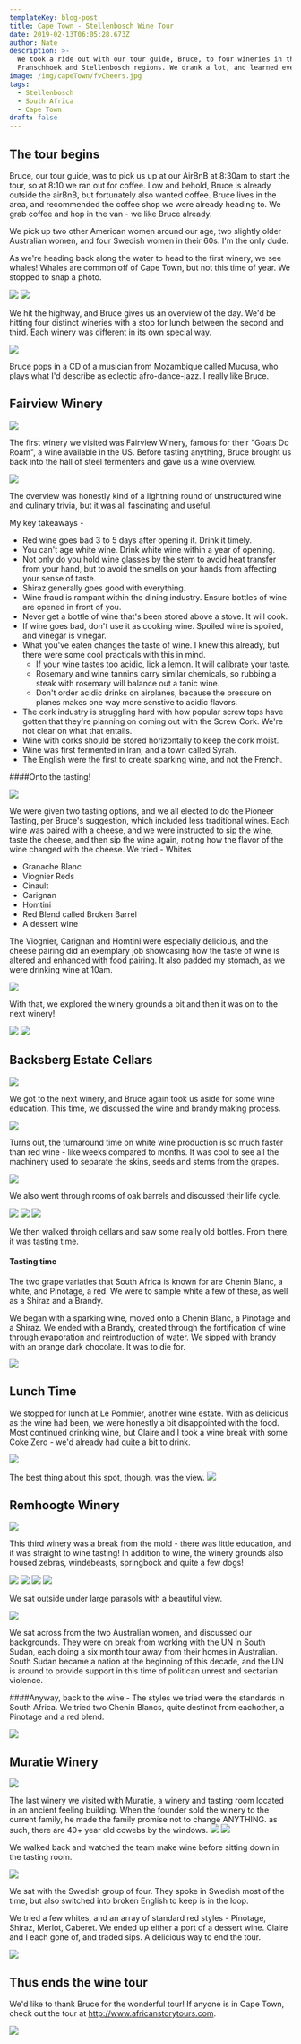 ```yaml
---
templateKey: blog-post
title: Cape Town - Stellenbosch Wine Tour
date: 2019-02-13T06:05:28.673Z
author: Nate
description: >-
  We took a ride out with our tour guide, Bruce, to four wineries in the Paarl,
  Franschhoek and Stellenbosch regions. We drank a lot, and learned even more. 
image: /img/capeTown/fvCheers.jpg
tags:
  - Stellenbosch
  - South Africa
  - Cape Town
draft: false
---
```

## The tour begins

Bruce, our tour guide, was to pick us up at our AirBnB at 8:30am to start the tour, so at 8:10 we ran out for coffee. Low and behold, Bruce is already outside the airBnB, but fortunately also wanted coffee. Bruce lives in the area, and recommended the coffee shop we were already heading to. We grab coffee and hop in the van - we like Bruce already. 

We pick up two other American women around our age, two slightly older Australian women, and four Swedish women in their 60s. I'm the only dude. 

As we're heading back along the water to head to the first winery, we see whales! Whales are common off of Cape Town, but not this time of year. We stopped to snap a photo. 

![](/img/capeTown/whaleTail.jpg)
![](/img/capeTown/whaleTail2.jpg)

We hit the highway, and Bruce gives us an overview of the day. We'd be hitting four distinct wineries with a stop for lunch between the second and third. Each winery was different in its own special way. 

![](/img/capeTown/driveOut.jpg)

Bruce pops in a CD of a musician from Mozambique called Mucusa, who plays what I'd describe as eclectic afro-dance-jazz. I really like Bruce. 

## Fairview Winery

![](/img/capeTown/fairviewCrest.jpg)

The first winery we visited was Fairview Winery, famous for their "Goats Do Roam", a wine available in the US. Before tasting anything, Bruce brought us back into the hall of steel fermenters and gave us a wine overview.

![](/img/capeTown/fvBruceIntro.jpg)

 The overview was honestly kind of a lightning round of unstructured wine and culinary trivia, but it was all fascinating and useful. 

My key takeaways - 

* Red wine goes bad 3 to 5 days after opening it. Drink it timely.
* You can't age white wine. Drink white wine within a year of opening. 
* Not only do you hold wine glasses by the stem to avoid heat transfer from your hand, but to avoid the smells on your hands from affecting your sense of taste. 
* Shiraz generally goes good with everything. 
* Wine fraud is rampant within the dining industry. Ensure bottles of wine are opened in front of you.
* Never get a bottle of wine that's been stored above a stove. It will cook. 
* If wine goes bad, don't use it as cooking wine. Spoiled wine is spoiled, and vinegar is vinegar. 
* What you've eaten changes the taste of wine. I knew this already, but there were some cool practicals with this in mind. 
  * If your wine tastes too acidic, lick a lemon. It will calibrate your taste. 
  * Rosemary and wine tannins carry similar chemicals, so rubbing a steak with rosemary will balance out a tanic wine.
  * Don't order acidic drinks on airplanes, because the pressure on planes makes one way more senstive to acidic flavors. 
* The cork industry is struggling hard with how popular screw tops have gotten that they're planning on coming out with the Screw Cork. We're not clear on what that entails. 
* Wine with corks should be stored horizontally to keep the cork moist. 
* Wine was first fermented in Iran, and a town called Syrah. 
* The English were the first to create sparking wine, and not the French. 

\####Onto the tasting! 

![](/img/capeTown/fvMenuAndWine.jpg)

We were given two tasting options, and we all elected to do the Pioneer Tasting, per Bruce's suggestion, which included less traditional wines. Each wine was paired with a cheese, and we were instructed to sip the wine, taste the cheese, and then sip the wine again, noting how the flavor of the wine changed with the cheese. 
We tried - 
Whites

* Granache Blanc 
* Viognier 
  Reds
* Cinault
* Carignan
* Homtini
* Red Blend called Broken Barrel 
* A dessert wine

The Viognier, Carignan and Homtini were especially delicious, and the cheese pairing did an exemplary job showcasing how the taste of wine is altered and enhanced with food pairing. It also padded my stomach, as we were drinking wine at 10am. 

![](/img/capeTown/fvCheers.jpg)

With that, we explored the winery grounds a bit and then it was on to the next winery!

![](/img/capeTown/fvFullFat.jpg)
![](/img/capeTown/fvGrounds.jpg)

## Backsberg Estate Cellars

![](/img/capeTown/bbSign.jpg)

We got to the next winery, and Bruce again took us aside for some wine education. This time, we discussed the wine and brandy making process. 

![](/img/capeTown/bbBruceBrandy.jpg)

Turns out, the turnaround time on white wine production is so much faster than red wine - like weeks compared to months. It was cool to see all the machinery used to separate the skins, seeds and stems from the grapes.

![](/img/capeTown/bbFermenters.jpg)

We also went through rooms of oak barrels and discussed their life cycle. 

![](/img/capeTown/bbBruceOak.jpg)
![](/img/capeTown/bbBarrelsAndLogo.jpg)
![](/img/capeTown/bbBabesAndWine.jpg)

We then walked throigh cellars and saw some really old bottles. From there, it was tasting time. 

#### Tasting time

The two grape variatles that South Africa is known for are Chenin Blanc, a white, and Pinotage, a red. We were to sample white a few of these, as well as a Shiraz and a Brandy. 

We began with a sparking wine, moved onto a Chenin Blanc, a Pinotage and a Shiraz. We ended with a Brandy, created through the fortification of wine through evaporation and reintroduction of water. We sipped with brandy with an orange dark chocolate. It was to die for. 

![](/img/capeTown/bbBrandy.jpg)

## Lunch Time

We stopped for lunch at Le Pommier, another wine estate. With as delicious as the wine had been, we were honestly a bit disappointed with the food. Most continued drinking wine, but Claire and I took a wine break with some Coke Zero - we'd already had quite a bit to drink. 

![](/img/capeTown/lunchLePommier.jpg)

The best thing about this spot, though, was the view. 
![](/img/capeTown/lunchView.jpg)

## Remhoogte Winery

![](/img/capeTown/RHLabels.jpg)

This third winery was a break from the mold - there was little education, and it was straight to wine tasting! In addition to wine, the winery grounds also housed zebras, windebeasts, springbock and quite a few dogs!

![](/img/capeTown/rhSigns.jpg)
![](/img/capeTown/rhWildebeast.jpg)
![](/img/capeTown/rhZebras.jpg)
![](/img/capeTown/rhDog.jpg)

We sat outside under large parasols with a beautiful view.

![](/img/capeTown/rhView.jpg)

We sat across from the two Australian women, and discussed our backgrounds. They were on break from working with the UN in South Sudan, each doing a six month tour away from their homes in Australian. South Sudan became a nation at the beginning of this decade, and the UN is around to provide support in this time of politican unrest and sectarian violence. 

\####Anyway, back to the wine - 
The styles we tried were the standards in South Africa. We tried two Chenin Blancs, quite destinct from eachother, a Pinotage and a red blend. 

![](/img/capeTown/rhWineglass.jpg)

## Muratie Winery

![](/img/capeTown/muratieSign.jpg)

The last winery we visited with Muratie, a winery and tasting room located in an ancient feeling building. When the founder sold the winery to the current family, he made the family promise not to change ANYTHING. as such, there are 40+ year old cowebs by the windows. 
![](/img/capeTown/muratieBarrels.jpg)
![](/img/capeTown/muratieStainGlass.jpg)

We walked back and watched the team make wine before sitting down in the tasting room. 

![](/img/capeTown/muratieWineMaking.jpg)

We sat with the Swedish group of four. They spoke in Swedish most of the time, but also switched into broken English to keep is in the loop. 

We tried a few whites, and an array of standard red styles - Pinotage, Shiraz, Merlot, Caberet. We ended up either a port of a dessert wine. Claire and I each gone of, and traded sips. A delicious way to end the tour. 

![](/img/capeTown/muratieCheers.jpg)

## Thus ends the wine tour

We'd like to thank Bruce for the wonderful tour! 
If anyone is in Cape Town, check out the tour at http://www.africanstorytours.com.

![](/img/capeTown/busAndAussies.jpg)
